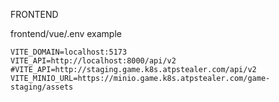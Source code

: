 FRONTEND

frontend/vue/.env example

```
VITE_DOMAIN=localhost:5173
VITE_API=http://localhost:8000/api/v2
#VITE_API=http://staging.game.k8s.atpstealer.com/api/v2
VITE_MINIO_URL=https://minio.game.k8s.atpstealer.com/game-staging/assets
```



